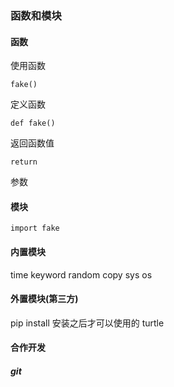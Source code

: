 
### 函数和模块
#### 函数
使用函数
```
fake()
```
定义函数
```
def fake()
```
返回函数值
```
return
```
参数
#### 模块
```
import fake
```
#### 内置模块
time
keyword
random
copy
sys
os
#### 外置模块(第三方)
pip install 安装之后才可以使用的
turtle

#### 合作开发
##### git